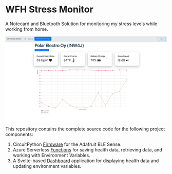# WFH Stress Monitor

A Notecard and Bluetooth Solution for monitoring my stress levels while working from home.

![Screenshot of Web Dashboard](assets/dashboard.png)

This repository contains the complete source code for the following project components:

1. CircuitPython [Firmware](firmware/code.py) for the Adafruit BLE Sense.
2. Azure Serverless [Functions](functions/) for saving health data, retrieving data, and working with Environment Variables.
3. A Svelte-based [Dashboard](dashboard/) application for displaying health data and updating environment variables.